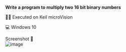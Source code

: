 **Write a program to multiply two 16 bit binary numbers**

🐱‍🏍 Executed on Keil microVision

💻 Windows 10

Screenshot 📲<br>
![image](https://user-images.githubusercontent.com/39941042/118303169-c2575f00-b502-11eb-908c-20f41c2439f1.png)
